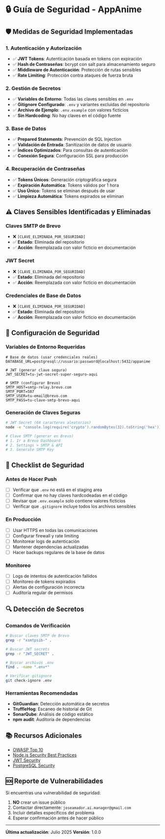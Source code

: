 # 🔒 Guía de Seguridad - AppAnime

## 🛡️ Medidas de Seguridad Implementadas

### 1. Autenticación y Autorización
- ✅ **JWT Tokens**: Autenticación basada en tokens con expiración
- ✅ **Hash de Contraseñas**: bcrypt con salt para almacenamiento seguro
- ✅ **Middleware de Autenticación**: Protección de rutas sensibles
- ✅ **Rate Limiting**: Protección contra ataques de fuerza bruta

### 2. Gestión de Secretos
- ✅ **Variables de Entorno**: Todas las claves sensibles en `.env`
- ✅ **Gitignore Configurado**: `.env` y variantes excluidas del repositorio
- ✅ **Archivo de Ejemplo**: `.env.example` con valores ficticios
- ✅ **Sin Hardcoding**: No hay claves en el código fuente

### 3. Base de Datos
- ✅ **Prepared Statements**: Prevención de SQL Injection
- ✅ **Validación de Entrada**: Sanitización de datos de usuario
- ✅ **Índices Optimizados**: Para consultas de autenticación
- ✅ **Conexión Segura**: Configuración SSL para producción

### 4. Recuperación de Contraseñas
- ✅ **Tokens Únicos**: Generación criptográfica segura
- ✅ **Expiración Automática**: Tokens válidos por 1 hora
- ✅ **Uso Único**: Tokens se eliminan después de usar
- ✅ **Limpieza Automática**: Tokens expirados se eliminan

## ⚠️ Claves Sensibles Identificadas y Eliminadas

### Claves SMTP de Brevo
- ❌ `[CLAVE_ELIMINADA_POR_SEGURIDAD]`
- ✅ **Estado**: Eliminada del repositorio
- ✅ **Acción**: Reemplazada con valor ficticio en documentación

### JWT Secret
- ❌ `[CLAVE_ELIMINADA_POR_SEGURIDAD]`
- ✅ **Estado**: Eliminada del repositorio
- ✅ **Acción**: Reemplazada con valor ficticio en documentación

### Credenciales de Base de Datos
- ❌ `[CLAVE_ELIMINADA_POR_SEGURIDAD]`
- ✅ **Estado**: Eliminada del repositorio
- ✅ **Acción**: Reemplazada con valor ficticio en documentación

## 🔧 Configuración de Seguridad

### Variables de Entorno Requeridas
```env
# Base de datos (usar credenciales reales)
DATABASE_URL=postgresql://usuario:password@localhost:5432/appanime

# JWT (generar clave segura)
JWT_SECRET=tu-jwt-secret-super-seguro-aqui

# SMTP (configurar Brevo)
SMTP_HOST=smtp-relay.brevo.com
SMTP_PORT=587
SMTP_USER=tu-email@brevo.com
SMTP_PASS=tu-clave-smtp-brevo-aqui
```

### Generación de Claves Seguras
```bash
# JWT Secret (64 caracteres aleatorios)
node -e "console.log(require('crypto').randomBytes(32).toString('hex'))"

# Clave SMTP (generar en Brevo)
# 1. Ir a Brevo Dashboard
# 2. Settings > SMTP & API
# 3. Generate SMTP Key
```

## 🚨 Checklist de Seguridad

### Antes de Hacer Push
- [ ] Verificar que `.env` no está en el staging area
- [ ] Confirmar que no hay claves hardcodeadas en el código
- [ ] Revisar que `.env.example` solo contiene valores ficticios
- [ ] Verificar que `.gitignore` incluye todos los archivos sensibles

### En Producción
- [ ] Usar HTTPS en todas las comunicaciones
- [ ] Configurar firewall y rate limiting
- [ ] Monitorear logs de autenticación
- [ ] Mantener dependencias actualizadas
- [ ] Hacer backups regulares de la base de datos

### Monitoreo
- [ ] Logs de intentos de autenticación fallidos
- [ ] Monitoreo de tokens expirados
- [ ] Alertas de configuración incorrecta
- [ ] Auditoría regular de permisos

## 🔍 Detección de Secretos

### Comandos de Verificación
```bash
# Buscar claves SMTP de Brevo
grep -r "xsmtpsib-" .

# Buscar JWT secrets
grep -r "JWT_SECRET" .

# Buscar archivos .env
find . -name ".env*"

# Verificar gitignore
git check-ignore .env
```

### Herramientas Recomendadas
- **GitGuardian**: Detección automática de secretos
- **TruffleHog**: Escaneo de historial de Git
- **SonarQube**: Análisis de código estático
- **npm audit**: Auditoría de dependencias

## 📚 Recursos Adicionales

- [OWASP Top 10](https://owasp.org/www-project-top-ten/)
- [Node.js Security Best Practices](https://nodejs.org/en/docs/guides/security/)
- [JWT Security](https://auth0.com/blog/a-look-at-the-latest-draft-for-jwt-bcp/)
- [PostgreSQL Security](https://www.postgresql.org/docs/current/security.html)

## 🆘 Reporte de Vulnerabilidades

Si encuentras una vulnerabilidad de seguridad:

1. **NO** crear un issue público
2. Contactar directamente: `joseamador.ai.manager@gmail.com`
3. Incluir detalles específicos del problema
4. Esperar confirmación antes de hacer público

---

**Última actualización**: Julio 2025
**Versión**: 1.0.0 